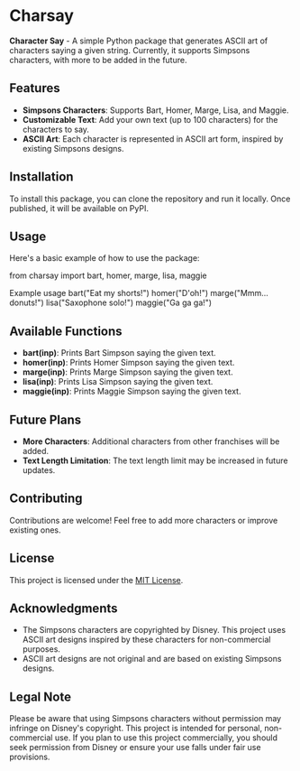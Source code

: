 # Charsay

**Character Say** - A simple Python package that generates ASCII art of characters saying a given string. Currently, it supports Simpsons characters, with more to be added in the future.

## Features

- **Simpsons Characters**: Supports Bart, Homer, Marge, Lisa, and Maggie.
- **Customizable Text**: Add your own text (up to 100 characters) for the characters to say.
- **ASCII Art**: Each character is represented in ASCII art form, inspired by existing Simpsons designs.

## Installation

To install this package, you can clone the repository and run it locally. Once published, it will be available on PyPI.

## Usage

Here's a basic example of how to use the package:

from charsay import bart, homer, marge, lisa, maggie

Example usage
bart("Eat my shorts!")
homer("D'oh!")
marge("Mmm... donuts!")
lisa("Saxophone solo!")
maggie("Ga ga ga!")


## Available Functions

- **bart(inp)**: Prints Bart Simpson saying the given text.
- **homer(inp)**: Prints Homer Simpson saying the given text.
- **marge(inp)**: Prints Marge Simpson saying the given text.
- **lisa(inp)**: Prints Lisa Simpson saying the given text.
- **maggie(inp)**: Prints Maggie Simpson saying the given text.

## Future Plans

- **More Characters**: Additional characters from other franchises will be added.
- **Text Length Limitation**: The text length limit may be increased in future updates.

## Contributing

Contributions are welcome! Feel free to add more characters or improve existing ones.

## License

This project is licensed under the [MIT License](LICENSE).

## Acknowledgments

- The Simpsons characters are copyrighted by Disney. This project uses ASCII art designs inspired by these characters for   non-commercial purposes.
- ASCII art designs are not original and are based on existing Simpsons designs.

## Legal Note

Please be aware that using Simpsons characters without permission may infringe on Disney's copyright. This project is intended for personal, non-commercial use. If you plan to use this project commercially, you should seek permission from Disney or ensure your use falls under fair use provisions.
